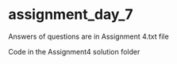 # assignment_day_7
Answers of questions are in Assignment 4.txt file

Code in the Assignment4 solution folder